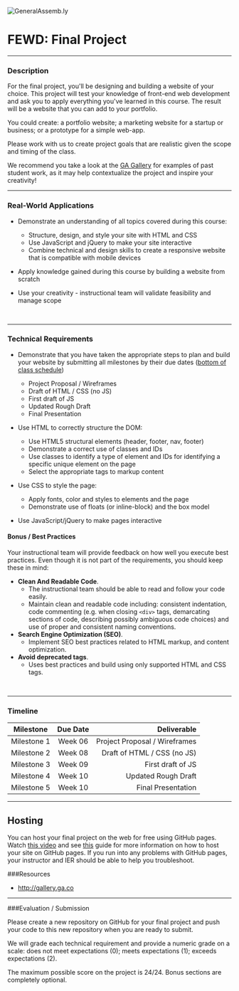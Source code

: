 ![GeneralAssemb.ly](https://github.com/generalassembly/ga-ruby-on-rails-for-devs/raw/master/images/ga.png "GeneralAssemb.ly")

# FEWD: Final Project

---


### Description

For the final project, you'll be designing and building a website of your choice. This project will test your knowledge of front-end web development and ask you to apply everything you've learned in this course. The result will be a website that you can add to your portfolio. 

You could create: a portfolio website; a marketing website for a startup or business; or a prototype for a simple web-app. 

Please work with us to create project goals that are realistic given the scope and timing of the class.

We recommend you take a look at the [GA Gallery](http:/gallery.ga.co) for examples of past student work, as it may help contextualize the project and inspire your creativity!



---


### Real-World Applications

- Demonstrate an understanding of all topics covered during this course:

  - Structure, design, and style your site with HTML and CSS
  - Use JavaScript and jQuery to make your site interactive
  - Combine technical and design skills to create a responsive website that is compatible with mobile devices

- Apply knowledge gained during this course by building a website from scratch
- Use your creativity - instructional team will validate feasibility and manage scope


<br>

---


### Technical Requirements

- Demonstrate that you have taken the appropriate steps to plan and build your website by submitting all milestones by their due dates ([bottom of class schedule](../README.md))
  - Project Proposal / Wireframes
  - Draft of HTML / CSS (no JS)
  - First draft of JS
  - Updated Rough Draft
  - Final Presentation

- Use HTML to correctly structure the DOM:
  - Use HTML5 structural elements (header, footer, nav, footer)
  - Demonstrate a correct use of classes and IDs
  - Use classes to identify a type of element and IDs for identifying a specific unique element on the page
  - Select the appropriate tags to markup content

- Use CSS to style the page:
  - Apply fonts, color and styles to elements and the page
  - Demonstrate use of floats (or inline-block) and the box model

- Use JavaScript/jQuery to make pages interactive


#### Bonus / Best Practices

Your instructional team will provide feedback on how well you execute best practices. Even though it is not part of the requirements, you should keep these in mind:

- __Clean And Readable Code__. 
  - The instructional team should be able to read and follow your code easily.  
  - Maintain clean and readable code including: consistent indentation, code commenting (e.g. when closing `<div>` tags, demarcating sections of code, describing possibly ambiguous code choices) and use of proper and consistent naming conventions.
- __Search Engine Optimization (SEO)__. 
  - Implement SEO best practices related to HTML markup, and content optimization.
- __Avoid deprecated tags__. 
  - Uses best practices and build using only supported HTML and CSS tags.

<br>

---

### Timeline

| Milestone   | Due Date |                   Deliverable |
| ----------- | :------: | ----------------------------: |
| Milestone 1 | Week 06  | Project Proposal / Wireframes |
| Milestone 2 | Week 08  |   Draft of HTML / CSS (no JS) |
| Milestone 3 | Week 09  |             First draft of JS |
| Milestone 4 | Week 10  |           Updated Rough Draft |
| Milestone 5 | Week 10  |            Final Presentation |

---

## Hosting

You can host your final project on the web for free using GitHub pages. Watch [this video](https://generalassembly.wistia.com/medias/jn23v1hc93) and see [this](Getting_Started_with_GitHub_Pages.pdf) guide for more information on how to host your site on GitHub pages. If you run into any problems with GitHub pages, your instructor and IER should be able to help you troubleshoot.  

###Resources


- http://gallery.ga.co


---

###Evaluation / Submission

Please create a new repository on GitHub for your final project and push your code to this new repository when you are ready to submit. 

We will grade each technical requirement and provide a numeric grade on a scale: does not meet expectations (0); meets expectations (1); exceeds expectations (2).  

The maximum possible score on the project is 24/24. Bonus sections are completely optional.
